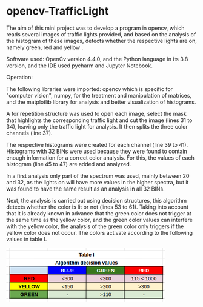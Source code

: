 # opencv-TrafficLight
The aim of this mini project was to develop a program in opencv, which reads several images of traffic lights provided, and based on the analysis of the histogram of these images, detects whether the respective lights are on, namely green, red and yellow .

Software used:
OpenCv version 4.4.0, and the Python language in its 3.8 version, and the IDE used pycharm and Jupyter Notebook.

Operation:

The following libraries were imported: opencv which is specific for "computer vision", numpy, for the treatment and manipulation of matrices, and the matplotlib library for analysis and better visualization of histograms.

A for repetition structure was used to open each image, select the mask that highlights the corresponding traffic light and cut the image (lines 31 to 34), leaving only the traffic light for analysis. It then splits the three color channels (line 37).

The respective histograms were created for each channel (line 39 to 41). Histograms with 32 BINs were used because they were found to contain enough information for a correct color analysis. For this, the values ​​of each histogram (line 45 to 47) are added and analyzed.

In a first analysis only part of the spectrum was used, mainly between 20 and 32, as the lights on will have more values ​​in the higher spectra, but it was found to have the same result as an analysis in all 32 BINs.


Next, the analysis is carried out using decision structures, this algorithm detects whether the color is lit or not (lines 53 to 61). Taking into account that it is already known in advance that the green color does not trigger at the same time as the yellow color, and the green color values ​​can interfere with the yellow color, the analysis of the green color only triggers if the yellow color does not occur.
The colors activate according to the following values ​​in table I.

![TableI](images/tableI.png)